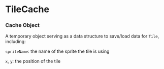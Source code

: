 # TileCache
### Cache Object

A temporary object serving as a data structure to save/load data for ```Tile```, including:

```spriteName```: the name of the sprite the tile is using

```x```, ```y```: the position of the tile